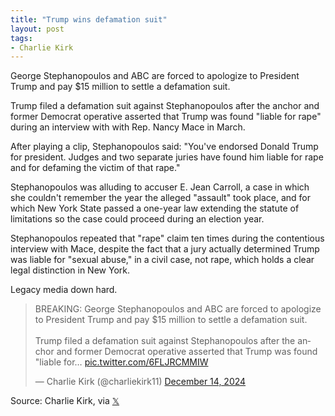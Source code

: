 ```yaml
---
title: "Trump wins defamation suit"
layout: post
tags:
- Charlie Kirk
---
```


George Stephanopoulos and ABC are forced to apologize to President Trump and  pay $15 million to settle a defamation suit. 

Trump filed a defamation suit against Stephanopoulos after the anchor and former Democrat operative asserted that Trump was found "liable for rape" during an interview with with Rep. Nancy Mace in March.

After playing a clip, Stephanopoulos said: "You've endorsed Donald Trump for president. Judges and two separate juries have found him liable for rape and for defaming the victim of that rape." 

Stephanopoulos was alluding to accuser E. Jean Carroll, a case in which she couldn't remember the year the alleged "assault" took place, and for which New York State passed a one-year law extending the statute of limitations so the case could proceed during an election year.

Stephanopoulos repeated that "rape" claim ten times during the contentious interview with Mace, despite the fact that a jury actually determined Trump was liable for "sexual abuse," in a civil case, not rape, which holds a clear legal distinction in New York.

Legacy media down hard.

<blockquote class="twitter-tweet"><p lang="en" dir="ltr">BREAKING: George Stephanopoulos and ABC are forced to apologize to President Trump and pay $15 million to settle a defamation suit. <br><br>Trump filed a defamation suit against Stephanopoulos after the anchor and former Democrat operative asserted that Trump was found &quot;liable for… <a href="https://t.co/6FLJRCMMIW">pic.twitter.com/6FLJRCMMIW</a></p>&mdash; Charlie Kirk (@charliekirk11) <a href="https://twitter.com/charliekirk11/status/1868036976815030781?ref_src=twsrc%5Etfw">December 14, 2024</a></blockquote> <script async src="https://platform.twitter.com/widgets.js" charset="utf-8"></script>

Source: Charlie Kirk, via [𝕏](https://x.com)
